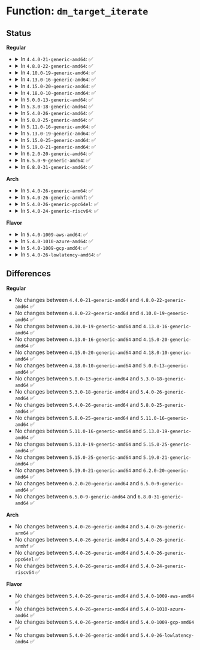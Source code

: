 # Function: <code>dm_target_iterate</code>

## Status
<b>Regular</b>
<ul>
<li>
<details>
<summary>In <code>4.4.0-21-generic-amd64</code>: ✅</summary>

```c
int dm_target_iterate(void (*)(struct target_type *, void *) iter_func, void * param)
```

```json
{
  "name": "dm_target_iterate",
  "collision_type": "Unique Global",
  "inline_type": "No",
  "funcs": [
    {
      "addr": 18446744071585821952,
      "name": "dm_target_iterate",
      "external": true,
      "loc": "drivers/md/dm-target.c:70",
      "file": "drivers/md/dm-target.c",
      "inline": "seen, unknown",
      "caller_inline": [],
      "caller_func": [
        "drivers/md/dm-ioctl.c:list_versions",
        "drivers/md/dm-ioctl.c:list_versions"
      ]
    }
  ],
  "symbols": [
    {
      "addr": 18446744071585821952,
      "name": "dm_target_iterate",
      "section": ".text",
      "bind": "STB_GLOBAL",
      "size": 106
    }
  ]
}
```
</details>
</li>
<li>
<details>
<summary>In <code>4.8.0-22-generic-amd64</code>: ✅</summary>

```c
int dm_target_iterate(void (*)(struct target_type *, void *) iter_func, void * param)
```

```json
{
  "name": "dm_target_iterate",
  "collision_type": "Unique Global",
  "inline_type": "No",
  "funcs": [
    {
      "addr": 18446744071586216032,
      "name": "dm_target_iterate",
      "external": true,
      "loc": "drivers/md/dm-target.c:70",
      "file": "drivers/md/dm-target.c",
      "inline": "seen, unknown",
      "caller_inline": [],
      "caller_func": [
        "drivers/md/dm-ioctl.c:list_versions",
        "drivers/md/dm-ioctl.c:list_versions"
      ]
    }
  ],
  "symbols": [
    {
      "addr": 18446744071586216032,
      "name": "dm_target_iterate",
      "section": ".text",
      "bind": "STB_GLOBAL",
      "size": 106
    }
  ]
}
```
</details>
</li>
<li>
<details>
<summary>In <code>4.10.0-19-generic-amd64</code>: ✅</summary>

```c
int dm_target_iterate(void (*)(struct target_type *, void *) iter_func, void * param)
```

```json
{
  "name": "dm_target_iterate",
  "collision_type": "Unique Global",
  "inline_type": "No",
  "funcs": [
    {
      "addr": 18446744071586420528,
      "name": "dm_target_iterate",
      "external": true,
      "loc": "drivers/md/dm-target.c:70",
      "file": "drivers/md/dm-target.c",
      "inline": "seen, unknown",
      "caller_inline": [],
      "caller_func": [
        "drivers/md/dm-ioctl.c:list_versions",
        "drivers/md/dm-ioctl.c:list_versions"
      ]
    }
  ],
  "symbols": [
    {
      "addr": 18446744071586420528,
      "name": "dm_target_iterate",
      "section": ".text",
      "bind": "STB_GLOBAL",
      "size": 106
    }
  ]
}
```
</details>
</li>
<li>
<details>
<summary>In <code>4.13.0-16-generic-amd64</code>: ✅</summary>

```c
int dm_target_iterate(void (*)(struct target_type *, void *) iter_func, void * param)
```

```json
{
  "name": "dm_target_iterate",
  "collision_type": "Unique Global",
  "inline_type": "No",
  "funcs": [
    {
      "addr": 18446744071586525104,
      "name": "dm_target_iterate",
      "external": true,
      "loc": "drivers/md/dm-target.c:70",
      "file": "drivers/md/dm-target.c",
      "inline": "seen, unknown",
      "caller_inline": [],
      "caller_func": [
        "drivers/md/dm-ioctl.c:list_versions",
        "drivers/md/dm-ioctl.c:list_versions"
      ]
    }
  ],
  "symbols": [
    {
      "addr": 18446744071586525104,
      "name": "dm_target_iterate",
      "section": ".text",
      "bind": "STB_GLOBAL",
      "size": 106
    }
  ]
}
```
</details>
</li>
<li>
<details>
<summary>In <code>4.15.0-20-generic-amd64</code>: ✅</summary>

```c
int dm_target_iterate(void (*)(struct target_type *, void *) iter_func, void * param)
```

```json
{
  "name": "dm_target_iterate",
  "collision_type": "Unique Global",
  "inline_type": "No",
  "funcs": [
    {
      "addr": 18446744071586992640,
      "name": "dm_target_iterate",
      "external": true,
      "loc": "drivers/md/dm-target.c:70",
      "file": "drivers/md/dm-target.c",
      "inline": "seen, unknown",
      "caller_inline": [],
      "caller_func": [
        "drivers/md/dm-ioctl.c:list_versions",
        "drivers/md/dm-ioctl.c:list_versions"
      ]
    }
  ],
  "symbols": [
    {
      "addr": 18446744071586992640,
      "name": "dm_target_iterate",
      "section": ".text",
      "bind": "STB_GLOBAL",
      "size": 108
    }
  ]
}
```
</details>
</li>
<li>
<details>
<summary>In <code>4.18.0-10-generic-amd64</code>: ✅</summary>

```c
int dm_target_iterate(void (*)(struct target_type *, void *) iter_func, void * param)
```

```json
{
  "name": "dm_target_iterate",
  "collision_type": "Unique Global",
  "inline_type": "No",
  "funcs": [
    {
      "addr": 18446744071587290704,
      "name": "dm_target_iterate",
      "external": true,
      "loc": "drivers/md/dm-target.c:68",
      "file": "drivers/md/dm-target.c",
      "inline": "seen, unknown",
      "caller_inline": [],
      "caller_func": [
        "drivers/md/dm-ioctl.c:list_versions",
        "drivers/md/dm-ioctl.c:list_versions"
      ]
    }
  ],
  "symbols": [
    {
      "addr": 18446744071587290704,
      "name": "dm_target_iterate",
      "section": ".text",
      "bind": "STB_GLOBAL",
      "size": 108
    }
  ]
}
```
</details>
</li>
<li>
<details>
<summary>In <code>5.0.0-13-generic-amd64</code>: ✅</summary>

```c
int dm_target_iterate(void (*)(struct target_type *, void *) iter_func, void * param)
```

```json
{
  "name": "dm_target_iterate",
  "collision_type": "Unique Global",
  "inline_type": "No",
  "funcs": [
    {
      "addr": 18446744071587470736,
      "name": "dm_target_iterate",
      "external": true,
      "loc": "drivers/md/dm-target.c:68",
      "file": "drivers/md/dm-target.c",
      "inline": "seen, unknown",
      "caller_inline": [],
      "caller_func": [
        "drivers/md/dm-ioctl.c:list_versions",
        "drivers/md/dm-ioctl.c:list_versions"
      ]
    }
  ],
  "symbols": [
    {
      "addr": 18446744071587470736,
      "name": "dm_target_iterate",
      "section": ".text",
      "bind": "STB_GLOBAL",
      "size": 108
    }
  ]
}
```
</details>
</li>
<li>
<details>
<summary>In <code>5.3.0-18-generic-amd64</code>: ✅</summary>

```c
int dm_target_iterate(void (*)(struct target_type *, void *) iter_func, void * param)
```

```json
{
  "name": "dm_target_iterate",
  "collision_type": "Unique Global",
  "inline_type": "No",
  "funcs": [
    {
      "addr": 18446744071587744032,
      "name": "dm_target_iterate",
      "external": true,
      "loc": "drivers/md/dm-target.c:68",
      "file": "drivers/md/dm-target.c",
      "inline": "seen, unknown",
      "caller_inline": [],
      "caller_func": [
        "drivers/md/dm-ioctl.c:list_versions",
        "drivers/md/dm-ioctl.c:list_versions"
      ]
    }
  ],
  "symbols": [
    {
      "addr": 18446744071587744032,
      "name": "dm_target_iterate",
      "section": ".text",
      "bind": "STB_GLOBAL",
      "size": 108
    }
  ]
}
```
</details>
</li>
<li>
<details>
<summary>In <code>5.4.0-26-generic-amd64</code>: ✅</summary>

```c
int dm_target_iterate(void (*)(struct target_type *, void *) iter_func, void * param)
```

```json
{
  "name": "dm_target_iterate",
  "collision_type": "Unique Global",
  "inline_type": "No",
  "funcs": [
    {
      "addr": 18446744071587948288,
      "name": "dm_target_iterate",
      "external": true,
      "loc": "drivers/md/dm-target.c:68",
      "file": "drivers/md/dm-target.c",
      "inline": "seen, unknown",
      "caller_inline": [],
      "caller_func": [
        "drivers/md/dm-ioctl.c:__list_versions",
        "drivers/md/dm-ioctl.c:__list_versions"
      ]
    }
  ],
  "symbols": [
    {
      "addr": 18446744071587948288,
      "name": "dm_target_iterate",
      "section": ".text",
      "bind": "STB_GLOBAL",
      "size": 108
    }
  ]
}
```
</details>
</li>
<li>
<details>
<summary>In <code>5.8.0-25-generic-amd64</code>: ✅</summary>

```c
int dm_target_iterate(void (*)(struct target_type *, void *) iter_func, void * param)
```

```json
{
  "name": "dm_target_iterate",
  "collision_type": "Unique Global",
  "inline_type": "No",
  "funcs": [
    {
      "addr": 18446744071588800880,
      "name": "dm_target_iterate",
      "external": true,
      "loc": "drivers/md/dm-target.c:68",
      "file": "drivers/md/dm-target.c",
      "inline": "seen, unknown",
      "caller_inline": [],
      "caller_func": [
        "drivers/md/dm-ioctl.c:__list_versions",
        "drivers/md/dm-ioctl.c:__list_versions"
      ]
    }
  ],
  "symbols": [
    {
      "addr": 18446744071588800880,
      "name": "dm_target_iterate",
      "section": ".text",
      "bind": "STB_GLOBAL",
      "size": 108
    }
  ]
}
```
</details>
</li>
<li>
<details>
<summary>In <code>5.11.0-16-generic-amd64</code>: ✅</summary>

```c
int dm_target_iterate(void (*)(struct target_type *, void *) iter_func, void * param)
```

```json
{
  "name": "dm_target_iterate",
  "collision_type": "Unique Global",
  "inline_type": "No",
  "funcs": [
    {
      "addr": 18446744071588818304,
      "name": "dm_target_iterate",
      "external": true,
      "loc": "drivers/md/dm-target.c:68",
      "file": "drivers/md/dm-target.c",
      "inline": "seen, unknown",
      "caller_inline": [],
      "caller_func": [
        "drivers/md/dm-ioctl.c:__list_versions",
        "drivers/md/dm-ioctl.c:__list_versions"
      ]
    }
  ],
  "symbols": [
    {
      "addr": 18446744071588818304,
      "name": "dm_target_iterate",
      "section": ".text",
      "bind": "STB_GLOBAL",
      "size": 108
    }
  ]
}
```
</details>
</li>
<li>
<details>
<summary>In <code>5.13.0-19-generic-amd64</code>: ✅</summary>

```c
int dm_target_iterate(void (*)(struct target_type *, void *) iter_func, void * param)
```

```json
{
  "name": "dm_target_iterate",
  "collision_type": "Unique Global",
  "inline_type": "No",
  "funcs": [
    {
      "addr": 18446744071588704672,
      "name": "dm_target_iterate",
      "external": true,
      "loc": "drivers/md/dm-target.c:68",
      "file": "drivers/md/dm-target.c",
      "inline": "seen, unknown",
      "caller_inline": [],
      "caller_func": [
        "drivers/md/dm-ioctl.c:__list_versions",
        "drivers/md/dm-ioctl.c:__list_versions"
      ]
    }
  ],
  "symbols": [
    {
      "addr": 18446744071588704672,
      "name": "dm_target_iterate",
      "section": ".text",
      "bind": "STB_GLOBAL",
      "size": 108
    }
  ]
}
```
</details>
</li>
<li>
<details>
<summary>In <code>5.15.0-25-generic-amd64</code>: ✅</summary>

```c
int dm_target_iterate(void (*)(struct target_type *, void *) iter_func, void * param)
```

```json
{
  "name": "dm_target_iterate",
  "collision_type": "Unique Global",
  "inline_type": "No",
  "funcs": [
    {
      "addr": 18446744071589393312,
      "name": "dm_target_iterate",
      "external": true,
      "loc": "drivers/md/dm-target.c:68",
      "file": "drivers/md/dm-target.c",
      "inline": "seen, unknown",
      "caller_inline": [],
      "caller_func": [
        "drivers/md/dm-ioctl.c:__list_versions",
        "drivers/md/dm-ioctl.c:__list_versions"
      ]
    }
  ],
  "symbols": [
    {
      "addr": 18446744071589393312,
      "name": "dm_target_iterate",
      "section": ".text",
      "bind": "STB_GLOBAL",
      "size": 108
    }
  ]
}
```
</details>
</li>
<li>
<details>
<summary>In <code>5.19.0-21-generic-amd64</code>: ✅</summary>

```c
int dm_target_iterate(void (*)(struct target_type *, void *) iter_func, void * param)
```

```json
{
  "name": "dm_target_iterate",
  "collision_type": "Unique Global",
  "inline_type": "No",
  "funcs": [
    {
      "addr": 18446744071590869792,
      "name": "dm_target_iterate",
      "external": true,
      "loc": "drivers/md/dm-target.c:69",
      "file": "drivers/md/dm-target.c",
      "inline": "seen, unknown",
      "caller_inline": [],
      "caller_func": [
        "drivers/md/dm-ioctl.c:__list_versions",
        "drivers/md/dm-ioctl.c:__list_versions"
      ]
    }
  ],
  "symbols": [
    {
      "addr": 18446744071590869792,
      "name": "dm_target_iterate",
      "section": ".text",
      "bind": "STB_GLOBAL",
      "size": 117
    }
  ]
}
```
</details>
</li>
<li>
<details>
<summary>In <code>6.2.0-20-generic-amd64</code>: ✅</summary>

```c
int dm_target_iterate(void (*)(struct target_type *, void *) iter_func, void * param)
```

```json
{
  "name": "dm_target_iterate",
  "collision_type": "Unique Global",
  "inline_type": "No",
  "funcs": [
    {
      "addr": 18446744071592562720,
      "name": "dm_target_iterate",
      "external": true,
      "loc": "drivers/md/dm-target.c:69",
      "file": "drivers/md/dm-target.c",
      "inline": "seen, unknown",
      "caller_inline": [],
      "caller_func": [
        "drivers/md/dm-ioctl.c:__list_versions",
        "drivers/md/dm-ioctl.c:__list_versions"
      ]
    }
  ],
  "symbols": [
    {
      "addr": 18446744071592562720,
      "name": "dm_target_iterate",
      "section": ".text",
      "bind": "STB_GLOBAL",
      "size": 117
    }
  ]
}
```
</details>
</li>
<li>
<details>
<summary>In <code>6.5.0-9-generic-amd64</code>: ✅</summary>

```c
int dm_target_iterate(void (*)(struct target_type *, void *) iter_func, void * param)
```

```json
{
  "name": "dm_target_iterate",
  "collision_type": "Unique Global",
  "inline_type": "No",
  "funcs": [
    {
      "addr": 18446744071592993168,
      "name": "dm_target_iterate",
      "external": true,
      "loc": "drivers/md/dm-target.c:70",
      "file": "drivers/md/dm-target.c",
      "inline": "seen, unknown",
      "caller_inline": [],
      "caller_func": [
        "drivers/md/dm-ioctl.c:__list_versions",
        "drivers/md/dm-ioctl.c:__list_versions"
      ]
    }
  ],
  "symbols": [
    {
      "addr": 18446744071592993168,
      "name": "dm_target_iterate",
      "section": ".text",
      "bind": "STB_GLOBAL",
      "size": 117
    }
  ]
}
```
</details>
</li>
<li>
<details>
<summary>In <code>6.8.0-31-generic-amd64</code>: ✅</summary>

```c
int dm_target_iterate(void (*)(struct target_type *, void *) iter_func, void * param)
```

```json
{
  "name": "dm_target_iterate",
  "collision_type": "Unique Global",
  "inline_type": "No",
  "funcs": [
    {
      "addr": 18446744071593744272,
      "name": "dm_target_iterate",
      "external": true,
      "loc": "drivers/md/dm-target.c:70",
      "file": "drivers/md/dm-target.c",
      "inline": "seen, unknown",
      "caller_inline": [],
      "caller_func": [
        "drivers/md/dm-ioctl.c:__list_versions",
        "drivers/md/dm-ioctl.c:__list_versions"
      ]
    }
  ],
  "symbols": [
    {
      "addr": 18446744071593744272,
      "name": "dm_target_iterate",
      "section": ".text",
      "bind": "STB_GLOBAL",
      "size": 117
    }
  ]
}
```
</details>
</li>
</ul>
<b>Arch</b>
<ul>
<li>
<details>
<summary>In <code>5.4.0-26-generic-arm64</code>: ✅</summary>

```c
int dm_target_iterate(void (*)(struct target_type *, void *) iter_func, void * param)
```

```json
{
  "name": "dm_target_iterate",
  "collision_type": "Unique Global",
  "inline_type": "No",
  "funcs": [
    {
      "addr": 18446603336501187024,
      "name": "dm_target_iterate",
      "external": true,
      "loc": "drivers/md/dm-target.c:68",
      "file": "drivers/md/dm-target.c",
      "inline": "seen, unknown",
      "caller_inline": [],
      "caller_func": [
        "drivers/md/dm-ioctl.c:__list_versions",
        "drivers/md/dm-ioctl.c:__list_versions"
      ]
    }
  ],
  "symbols": [
    {
      "addr": 18446603336501187024,
      "name": "dm_target_iterate",
      "section": ".text",
      "bind": "STB_GLOBAL",
      "size": 132
    }
  ]
}
```
</details>
</li>
<li>
<details>
<summary>In <code>5.4.0-26-generic-armhf</code>: ✅</summary>

```c
int dm_target_iterate(void (*)(struct target_type *, void *) iter_func, void * param)
```

```json
{
  "name": "dm_target_iterate",
  "collision_type": "Unique Global",
  "inline_type": "No",
  "funcs": [
    {
      "addr": 3233693908,
      "name": "dm_target_iterate",
      "external": true,
      "loc": "drivers/md/dm-target.c:68",
      "file": "drivers/md/dm-target.c",
      "inline": "seen, unknown",
      "caller_inline": [],
      "caller_func": [
        "drivers/md/dm-ioctl.c:__list_versions",
        "drivers/md/dm-ioctl.c:__list_versions"
      ]
    }
  ],
  "symbols": [
    {
      "addr": 3233693908,
      "name": "dm_target_iterate",
      "section": ".text",
      "bind": "STB_GLOBAL",
      "size": 112
    }
  ]
}
```
</details>
</li>
<li>
<details>
<summary>In <code>5.4.0-26-generic-ppc64el</code>: ✅</summary>

```c
int dm_target_iterate(void (*)(struct target_type *, void *) iter_func, void * param)
```

```json
{
  "name": "dm_target_iterate",
  "collision_type": "Unique Global",
  "inline_type": "No",
  "funcs": [
    {
      "addr": 13835058055294702784,
      "name": "dm_target_iterate",
      "external": true,
      "loc": "drivers/md/dm-target.c:68",
      "file": "drivers/md/dm-target.c",
      "inline": "seen, unknown",
      "caller_inline": [],
      "caller_func": [
        "drivers/md/dm-ioctl.c:__list_versions",
        "drivers/md/dm-ioctl.c:__list_versions"
      ]
    }
  ],
  "symbols": [
    {
      "addr": 13835058055294702784,
      "name": "dm_target_iterate",
      "section": ".text",
      "bind": "STB_GLOBAL",
      "size": 204
    }
  ]
}
```
</details>
</li>
<li>
<details>
<summary>In <code>5.4.0-24-generic-riscv64</code>: ✅</summary>

```c
int dm_target_iterate(void (*)(struct target_type *, void *) iter_func, void * param)
```

```json
{
  "name": "dm_target_iterate",
  "collision_type": "Unique Global",
  "inline_type": "No",
  "funcs": [
    {
      "addr": 18446743936277889538,
      "name": "dm_target_iterate",
      "external": true,
      "loc": "drivers/md/dm-target.c:68",
      "file": "drivers/md/dm-target.c",
      "inline": "seen, unknown",
      "caller_inline": [],
      "caller_func": [
        "drivers/md/dm-ioctl.c:__list_versions",
        "drivers/md/dm-ioctl.c:__list_versions"
      ]
    }
  ],
  "symbols": [
    {
      "addr": 18446743936277889538,
      "name": "dm_target_iterate",
      "section": ".text",
      "bind": "STB_GLOBAL",
      "size": 116
    }
  ]
}
```
</details>
</li>
</ul>
<b>Flavor</b>
<ul>
<li>
<details>
<summary>In <code>5.4.0-1009-aws-amd64</code>: ✅</summary>

```c
int dm_target_iterate(void (*)(struct target_type *, void *) iter_func, void * param)
```

```json
{
  "name": "dm_target_iterate",
  "collision_type": "Unique Global",
  "inline_type": "No",
  "funcs": [
    {
      "addr": 18446744071587579264,
      "name": "dm_target_iterate",
      "external": true,
      "loc": "drivers/md/dm-target.c:68",
      "file": "drivers/md/dm-target.c",
      "inline": "seen, unknown",
      "caller_inline": [],
      "caller_func": [
        "drivers/md/dm-ioctl.c:__list_versions",
        "drivers/md/dm-ioctl.c:__list_versions"
      ]
    }
  ],
  "symbols": [
    {
      "addr": 18446744071587579264,
      "name": "dm_target_iterate",
      "section": ".text",
      "bind": "STB_GLOBAL",
      "size": 108
    }
  ]
}
```
</details>
</li>
<li>
<details>
<summary>In <code>5.4.0-1010-azure-amd64</code>: ✅</summary>

```c
int dm_target_iterate(void (*)(struct target_type *, void *) iter_func, void * param)
```

```json
{
  "name": "dm_target_iterate",
  "collision_type": "Unique Global",
  "inline_type": "No",
  "funcs": [
    {
      "addr": 18446744071587347344,
      "name": "dm_target_iterate",
      "external": true,
      "loc": "drivers/md/dm-target.c:68",
      "file": "drivers/md/dm-target.c",
      "inline": "seen, unknown",
      "caller_inline": [],
      "caller_func": [
        "drivers/md/dm-ioctl.c:__list_versions",
        "drivers/md/dm-ioctl.c:__list_versions"
      ]
    }
  ],
  "symbols": [
    {
      "addr": 18446744071587347344,
      "name": "dm_target_iterate",
      "section": ".text",
      "bind": "STB_GLOBAL",
      "size": 108
    }
  ]
}
```
</details>
</li>
<li>
<details>
<summary>In <code>5.4.0-1009-gcp-amd64</code>: ✅</summary>

```c
int dm_target_iterate(void (*)(struct target_type *, void *) iter_func, void * param)
```

```json
{
  "name": "dm_target_iterate",
  "collision_type": "Unique Global",
  "inline_type": "No",
  "funcs": [
    {
      "addr": 18446744071587904432,
      "name": "dm_target_iterate",
      "external": true,
      "loc": "drivers/md/dm-target.c:68",
      "file": "drivers/md/dm-target.c",
      "inline": "seen, unknown",
      "caller_inline": [],
      "caller_func": [
        "drivers/md/dm-ioctl.c:__list_versions",
        "drivers/md/dm-ioctl.c:__list_versions"
      ]
    }
  ],
  "symbols": [
    {
      "addr": 18446744071587904432,
      "name": "dm_target_iterate",
      "section": ".text",
      "bind": "STB_GLOBAL",
      "size": 108
    }
  ]
}
```
</details>
</li>
<li>
<details>
<summary>In <code>5.4.0-26-lowlatency-amd64</code>: ✅</summary>

```c
int dm_target_iterate(void (*)(struct target_type *, void *) iter_func, void * param)
```

```json
{
  "name": "dm_target_iterate",
  "collision_type": "Unique Global",
  "inline_type": "No",
  "funcs": [
    {
      "addr": 18446744071588019696,
      "name": "dm_target_iterate",
      "external": true,
      "loc": "drivers/md/dm-target.c:68",
      "file": "drivers/md/dm-target.c",
      "inline": "seen, unknown",
      "caller_inline": [],
      "caller_func": [
        "drivers/md/dm-ioctl.c:__list_versions",
        "drivers/md/dm-ioctl.c:__list_versions"
      ]
    }
  ],
  "symbols": [
    {
      "addr": 18446744071588019696,
      "name": "dm_target_iterate",
      "section": ".text",
      "bind": "STB_GLOBAL",
      "size": 108
    }
  ]
}
```
</details>
</li>
</ul>

## Differences
<b>Regular</b>
<ul>
<li>
No changes between <code>4.4.0-21-generic-amd64</code> and <code>4.8.0-22-generic-amd64</code> ✅
</li>
<li>
No changes between <code>4.8.0-22-generic-amd64</code> and <code>4.10.0-19-generic-amd64</code> ✅
</li>
<li>
No changes between <code>4.10.0-19-generic-amd64</code> and <code>4.13.0-16-generic-amd64</code> ✅
</li>
<li>
No changes between <code>4.13.0-16-generic-amd64</code> and <code>4.15.0-20-generic-amd64</code> ✅
</li>
<li>
No changes between <code>4.15.0-20-generic-amd64</code> and <code>4.18.0-10-generic-amd64</code> ✅
</li>
<li>
No changes between <code>4.18.0-10-generic-amd64</code> and <code>5.0.0-13-generic-amd64</code> ✅
</li>
<li>
No changes between <code>5.0.0-13-generic-amd64</code> and <code>5.3.0-18-generic-amd64</code> ✅
</li>
<li>
No changes between <code>5.3.0-18-generic-amd64</code> and <code>5.4.0-26-generic-amd64</code> ✅
</li>
<li>
No changes between <code>5.4.0-26-generic-amd64</code> and <code>5.8.0-25-generic-amd64</code> ✅
</li>
<li>
No changes between <code>5.8.0-25-generic-amd64</code> and <code>5.11.0-16-generic-amd64</code> ✅
</li>
<li>
No changes between <code>5.11.0-16-generic-amd64</code> and <code>5.13.0-19-generic-amd64</code> ✅
</li>
<li>
No changes between <code>5.13.0-19-generic-amd64</code> and <code>5.15.0-25-generic-amd64</code> ✅
</li>
<li>
No changes between <code>5.15.0-25-generic-amd64</code> and <code>5.19.0-21-generic-amd64</code> ✅
</li>
<li>
No changes between <code>5.19.0-21-generic-amd64</code> and <code>6.2.0-20-generic-amd64</code> ✅
</li>
<li>
No changes between <code>6.2.0-20-generic-amd64</code> and <code>6.5.0-9-generic-amd64</code> ✅
</li>
<li>
No changes between <code>6.5.0-9-generic-amd64</code> and <code>6.8.0-31-generic-amd64</code> ✅
</li>
</ul>
<b>Arch</b>
<ul>
<li>
No changes between <code>5.4.0-26-generic-amd64</code> and <code>5.4.0-26-generic-arm64</code> ✅
</li>
<li>
No changes between <code>5.4.0-26-generic-amd64</code> and <code>5.4.0-26-generic-armhf</code> ✅
</li>
<li>
No changes between <code>5.4.0-26-generic-amd64</code> and <code>5.4.0-26-generic-ppc64el</code> ✅
</li>
<li>
No changes between <code>5.4.0-26-generic-amd64</code> and <code>5.4.0-24-generic-riscv64</code> ✅
</li>
</ul>
<b>Flavor</b>
<ul>
<li>
No changes between <code>5.4.0-26-generic-amd64</code> and <code>5.4.0-1009-aws-amd64</code> ✅
</li>
<li>
No changes between <code>5.4.0-26-generic-amd64</code> and <code>5.4.0-1010-azure-amd64</code> ✅
</li>
<li>
No changes between <code>5.4.0-26-generic-amd64</code> and <code>5.4.0-1009-gcp-amd64</code> ✅
</li>
<li>
No changes between <code>5.4.0-26-generic-amd64</code> and <code>5.4.0-26-lowlatency-amd64</code> ✅
</li>
</ul>
